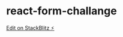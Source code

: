 # react-form-challange

[Edit on StackBlitz ⚡️](https://stackblitz.com/edit/stackblitz-starters-il9urv)